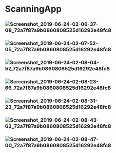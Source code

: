 # ScanningApp
### ![Screenshot_2019-06-24-02-06-37-08_72a7f87a9b0860808525d16292e48fc8](https://user-images.githubusercontent.com/36940678/144838872-e35301f0-16bc-452e-a04b-ce36cfc287b4.png)
### ![Screenshot_2019-06-24-02-07-52-05_72a7f87a9b0860808525d16292e48fc8](https://user-images.githubusercontent.com/36940678/144838875-e800627f-91f2-46a9-9755-b2067f5b4e5a.png)
### ![Screenshot_2019-06-24-02-08-04-57_72a7f87a9b0860808525d16292e48fc8](https://user-images.githubusercontent.com/36940678/144838883-87374ea8-9fde-4fa5-8301-bb0b4a3aebe9.png)
### ![Screenshot_2019-06-24-02-08-23-66_72a7f87a9b0860808525d16292e48fc8](https://user-images.githubusercontent.com/36940678/144838889-923cda03-cee7-48b7-9965-919dffd24982.png)
### ![Screenshot_2019-06-24-02-08-31-23_72a7f87a9b0860808525d16292e48fc8](https://user-images.githubusercontent.com/36940678/144838920-e609b102-4735-421a-bab1-8264d2d5ce18.png)
### ![Screenshot_2019-06-24-02-08-43-63_72a7f87a9b0860808525d16292e48fc8](https://user-images.githubusercontent.com/36940678/144838921-6352daee-6a5e-40a6-af97-21a3deef847f.png)
### ![Screenshot_2019-06-24-02-08-47-00_72a7f87a9b0860808525d16292e48fc8](https://user-images.githubusercontent.com/36940678/144838922-dc6b9f9f-8454-405d-ba4f-f0d6ca67259e.png)
